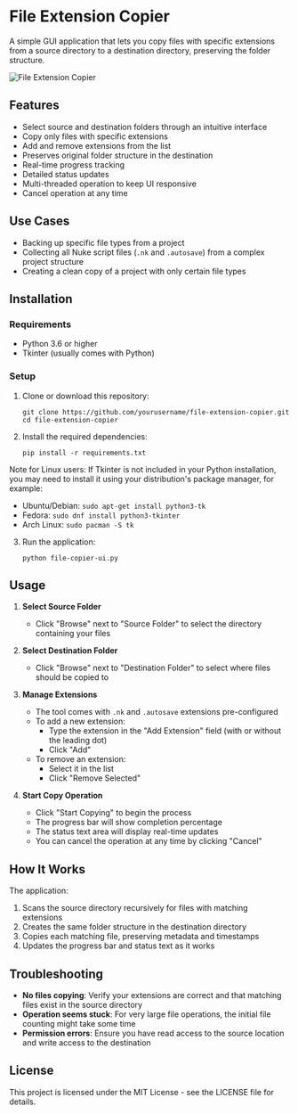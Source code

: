 # File Extension Copier

A simple GUI application that lets you copy files with specific extensions from a source directory to a destination directory, preserving the folder structure.

![File Extension Copier](https://via.placeholder.com/800x600?text=File+Extension+Copier)

## Features

- Select source and destination folders through an intuitive interface
- Copy only files with specific extensions
- Add and remove extensions from the list
- Preserves original folder structure in the destination
- Real-time progress tracking
- Detailed status updates
- Multi-threaded operation to keep UI responsive
- Cancel operation at any time

## Use Cases

- Backing up specific file types from a project
- Collecting all Nuke script files (`.nk` and `.autosave`) from a complex project structure
- Creating a clean copy of a project with only certain file types

## Installation

### Requirements

- Python 3.6 or higher
- Tkinter (usually comes with Python)

### Setup

1. Clone or download this repository:
   ```
   git clone https://github.com/yourusername/file-extension-copier.git
   cd file-extension-copier
   ```

2. Install the required dependencies:
   ```
   pip install -r requirements.txt
   ```

Note for Linux users: If Tkinter is not included in your Python installation, you may need to install it using your distribution's package manager, for example:
- Ubuntu/Debian: `sudo apt-get install python3-tk`
- Fedora: `sudo dnf install python3-tkinter`
- Arch Linux: `sudo pacman -S tk`


3. Run the application:
   ```
   python file-copier-ui.py
   ```

## Usage

1. **Select Source Folder**
   - Click "Browse" next to "Source Folder" to select the directory containing your files

2. **Select Destination Folder**
   - Click "Browse" next to "Destination Folder" to select where files should be copied to

3. **Manage Extensions**
   - The tool comes with `.nk` and `.autosave` extensions pre-configured
   - To add a new extension: 
     - Type the extension in the "Add Extension" field (with or without the leading dot)
     - Click "Add"
   - To remove an extension:
     - Select it in the list
     - Click "Remove Selected"

4. **Start Copy Operation**
   - Click "Start Copying" to begin the process
   - The progress bar will show completion percentage
   - The status text area will display real-time updates
   - You can cancel the operation at any time by clicking "Cancel"

## How It Works

The application:
1. Scans the source directory recursively for files with matching extensions
2. Creates the same folder structure in the destination directory
3. Copies each matching file, preserving metadata and timestamps
4. Updates the progress bar and status text as it works

## Troubleshooting

- **No files copying**: Verify your extensions are correct and that matching files exist in the source directory
- **Operation seems stuck**: For very large file operations, the initial file counting might take some time
- **Permission errors**: Ensure you have read access to the source location and write access to the destination

## License

This project is licensed under the MIT License - see the LICENSE file for details.

